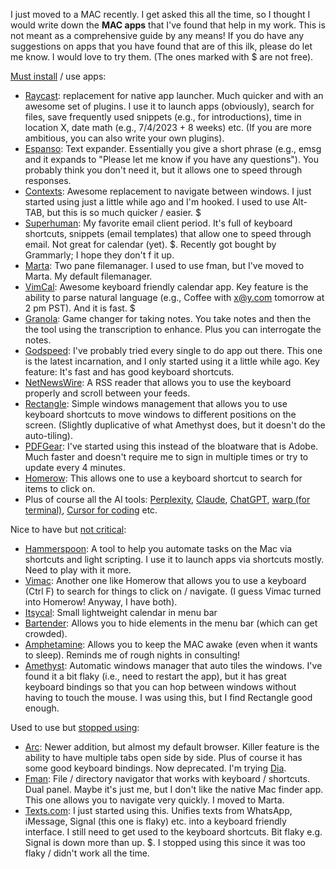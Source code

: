 I just moved to a MAC recently. I get asked this all the time, so I thought I would write down the **MAC apps** that I've found that help in my work. This is not meant as a comprehensive guide by any means! If you do have any suggestions on apps that you have found that are of this ilk, please do let me know. I would love to try them. (The ones marked with $ are not free). 

<u>Must install</u> / use apps:

* [Raycast](http://www.raycast.com): replacement for native app launcher. Much quicker and with an awesome set of plugins. I use it to launch apps (obviously), search for files, save frequently used snippets (e.g., for introductions), time in location X, date math (e.g., 7/4/2023 + 8 weeks) etc. (If you are more ambitious, you can also write your own plugins). 
* [Espanso](https://espanso.org): Text expander. Essentially you give a short phrase (e.g., emsg and it expands to "Please let me know if you have any questions"). You probably think you don't need it, but it allows one to speed through responses. 
* [Contexts](http://contexts.co): Awesome replacement to navigate between windows. I just started using just a little while ago and I'm hooked. I used to use Alt-TAB, but this is so much quicker / easier. $
* [Superhuman](https://superhuman.com/): My favorite email client period. It's full of keyboard shortcuts, snippets (email templates) that allow one to speed through email. Not great for calendar (yet). $. Recently got bought by Grammarly; I hope they don't f it up. 
* [Marta](https://marta.sh/): Two pane filemanager. I used to use fman, but I've moved to Marta. My default filemanager. 
* [VimCal](https://www.vimcal.com/): Awesome keyboard friendly calendar app. Key feature is the ability to parse natural language (e.g., Coffee with x@y.com tomorrow at 2 pm PST). And it is fast. $
* [Granola](https://www.granola.ai/): Game changer for taking notes. You take notes and then the the tool using the transcription to enhance. Plus you can interrogate the notes. 
* [Godspeed](https://godspeedapp.com/): I've probably tried every single to do app out there. This one is the latest incarnation, and I only started using it a little while ago. Key feature: It's fast and has good keyboard shortcuts. 
* [NetNewsWire](https://netnewswire.com/): A RSS reader that allows you to use the keyboard properly and scroll between your feeds. 
* [Rectangle](https://rectangleapp.com/): Simple windows management that allows you to use keyboard shortcuts to move windows to different positions on the screen. (Slightly duplicative of what Amethyst does, but it doesn't do the auto-tiling). 
* [PDFGear](https://www.pdfgear.com/): I've started using this instead of the bloatware that is Adobe. Much faster and doesn't require me to sign in multiple times or try to update every 4 minutes. 
* [Homerow](https://www.homerow.app/): This allows one to use a keyboard shortcut to search for items to click on.
* Plus of course all the AI tools: [Perplexity](https://www.perplexity.ai/), [Claude](https://claude.ai/), [ChatGPT](https://chat.openai.com/), [warp (for terminal)](https://www.warp.dev/), [Cursor for coding](https://www.cursor.com/) etc.

Nice to have but <u>not critical</u>:

* [Hammerspoon](http://www.hammerspoon.org/): A tool to help you automate tasks on the Mac via shortcuts and light scripting. I use it to launch apps via shortcuts mostly. Need to play with it more. 
* [Vimac](https://vimacapp.com/): Another one like Homerow that allows you to use a keyboard (Ctrl F) to search for things to click on / navigate. (I guess Vimac turned into Homerow! Anyway, I have both).     
* [Itsycal](https://www.mowglii.com/itsycal/): Small lightweight calendar in menu bar
* [Bartender](https://www.macbartender.com/): Allows you to hide elements in the menu bar (which can get crowded). 
* [Amphetamine](https://apps.apple.com/us/app/amphetamine/id937984704?mt=12): Allows you to keep the MAC awake (even when it wants to sleep). Reminds me of rough nights in consulting! 
* [Amethyst](https://ianyh.com/amethyst/): Automatic windows manager that auto tiles the windows. I've found it a bit flaky (i.e., need to restart the app), but it has great keyboard bindings so that you can hop between windows without having to touch the mouse. I was using this, but I find Rectangle good enough. 
  
  

Used to use but <u>stopped using</u>: 

- [Arc](https://arc.net/): Newer addition, but almost my default browser. Killer feature is the ability to have multiple tabs open side by side. Plus of course it has some good keyboard bindings. Now deprecated. I'm trying [Dia](https://www.diabrowser.com/).
- [Fman](https://fman.io/): File / directory navigator that works with keyboard / shortcuts. Dual panel. Maybe it's just me, but I don't like the native Mac finder app. This one allows you to navigate very quickly. I moved to Marta.
- [Texts.com](https://texts.com/): I just started using this. Unifies texts from WhatsApp, iMessage, Signal (this one is flaky) etc. into a keyboard friendly interface. I still need to get used to the keyboard shortcuts. Bit flaky e.g. Signal is down more than up. $. I stopped using this since it was too flaky / didn't work all the time.
